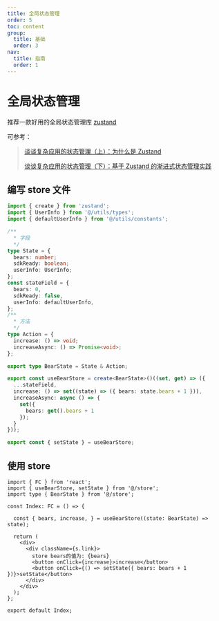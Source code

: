 ```yaml
---
title: 全局状态管理
order: 5
toc: content
group:
  title: 基础
  order: 3
nav:
  title: 指南
  order: 1
---
```


# 全局状态管理

推荐一款好用的全局状态管理库 [zustand](https://docs.pmnd.rs/zustand/getting-started/introduction)

可参考：

> [谈谈复杂应用的状态管理（上）：为什么是 Zustand](https://juejin.cn/post/7177216308843380797)
>
> [谈谈复杂应用的状态管理（下）：基于 Zustand 的渐进式状态管理实践](https://juejin.cn/post/7182462103297458236)

## 编写 store 文件

```ts | pure
import { create } from 'zustand';
import { UserInfo } from '@/utils/types';
import { defaultUserInfo } from '@/utils/constants';

/**
  * 字段
  */
type State = {
  bears: number;
  sdkReady: boolean;
  userInfo: UserInfo;
};
const stateField = {
  bears: 0,
  sdkReady: false,
  userInfo: defaultUserInfo,
};
/**
  * 方法
  */
type Action = {
  increase: () => void;
  increaseAsync: () => Promise<void>;
};

export type BearState = State & Action;

export const useBearStore = create<BearState>()((set, get) => ({
  ...stateField,
  increase: () => set((state) => ({ bears: state.bears + 1 })),
  increaseAsync: async () => {
    set({
      bears: get().bears + 1
    });
  }
}));

export const { setState } = useBearStore;
```

## 使用 store

```tsx | pure
import { FC } from 'react';
import { useBearStore, setState } from '@/store';
import type { BearState } from '@/store';

const Index: FC = () => {

  const { bears, increase, } = useBearStore((state: BearState) => state);

  return (
    <div>
      <div className={s.link}>
        store bears的值为: {bears}
        <button onClick={increase}>increase</button>
        <button onClick={() => setState({ bears: bears + 1 })}>setState</button>
      </div>
    </div>
  );
};

export default Index;
```
